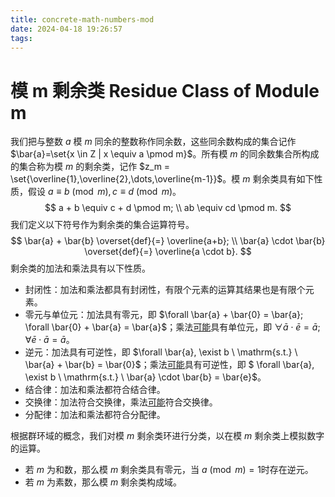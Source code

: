 ```yaml
---
title: concrete-math-numbers-mod
date: 2024-04-18 19:26:57
tags:
---
```


# 模 m 剩余类 Residue Class of Module m

我们把与整数 $a$ 模 $m$ 同余的整数称作同余数，这些同余数构成的集合记作 $\bar{a}=\set{x \in Z | x \equiv a \pmod m}$。所有模 $m$ 的同余数集合所构成的集合称为模 $m$ 的剩余类，记作 $z_m = \set{\overline{1},\overline{2},\dots,\overline{m-1}}$。模 $m$ 剩余类具有如下性质，假设 $a \equiv b \pmod m, c \equiv d \pmod m$。
$$
a + b \equiv c + d \pmod m; \\
ab \equiv cd \pmod m.
$$
我们定义以下符号作为剩余类的集合运算符号。
$$
\bar{a} + \bar{b} \overset{def}{=} \overline{a+b}; \\
\bar{a} \cdot \bar{b} \overset{def}{=} \overline{a \cdot b}.
$$
剩余类的加法和乘法具有以下性质。

- 封闭性：加法和乘法都具有封闭性，有限个元素的运算其结果也是有限个元素。
- 零元与单位元：加法具有零元，即 $\forall \bar{a} + \bar{0} = \bar{a}; \forall \bar{0} + \bar{a} = \bar{a}$；乘法<u>可能</u>具有单位元，即 $\forall \bar{a} \cdot \bar{e} = \bar{a}; \forall \bar{e} \cdot \bar{a} = \bar{a}$。
- 逆元：加法具有可逆性，即 $\forall \bar{a}, \exist b \ \mathrm{s.t.} \ \bar{a} + \bar{b} = \bar{0}$；乘法<u>可能</u>具有可逆性，即 $ \forall \bar{a}, \exist b \ \mathrm{s.t.} \ \bar{a} \cdot \bar{b} = \bar{e}$。 
- 结合律：加法和乘法都符合结合律。
- 交换律：加法符合交换律，乘法<u>可能</u>符合交换律。
- 分配律：加法和乘法都符合分配律。

根据群环域的概念，我们对模 $m$ 剩余类环进行分类，以在模 $m$ 剩余类上模拟数字的运算。

- 若 $m$ 为和数，那么模 $m$ 剩余类具有零元，当 $a \pmod m = 1$时存在逆元。
- 若 $m$ 为素数，那么模 $m$ 剩余类构成域。
